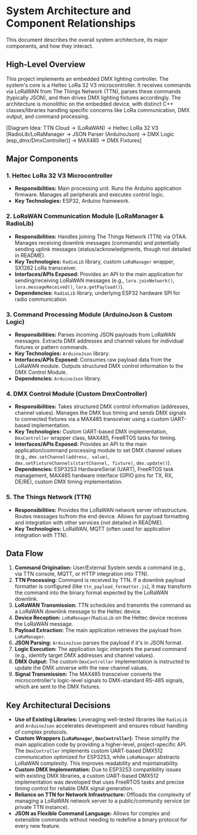 # System Architecture and Component Relationships

This document describes the overall system architecture, its major components, and how they interact.

## High-Level Overview

This project implements an embedded DMX lighting controller. The system's core is a Heltec LoRa 32 V3 microcontroller. It receives commands via LoRaWAN from The Things Network (TTN), parses these commands (typically JSON), and then drives DMX lighting fixtures accordingly. The architecture is monolithic on the embedded device, with distinct C++ classes/libraries handling specific concerns like LoRa communication, DMX output, and command processing.

[Diagram Idea: TTN Cloud -> (LoRaWAN) -> Heltec LoRa 32 V3 [RadioLib/LoRaManager -> JSON Parser (ArduinoJson) -> DMX Logic (esp_dmx/DmxController)] -> MAX485 -> DMX Fixtures]

## Major Components

### 1. Heltec LoRa 32 V3 Microcontroller
*   **Responsibilities:** Main processing unit. Runs the Arduino application firmware. Manages all peripherals and executes control logic.
*   **Key Technologies:** ESP32, Arduino framework.

### 2. LoRaWAN Communication Module (LoRaManager & RadioLib)
*   **Responsibilities:** Handles joining The Things Network (TTN) via OTAA. Manages receiving downlink messages (commands) and potentially sending uplink messages (status/acknowledgments, though not detailed in README).
*   **Key Technologies:** `RadioLib` library, custom `LoRaManager` wrapper, SX1262 LoRa transceiver.
*   **Interfaces/APIs Exposed:** Provides an API to the main application for sending/receiving LoRaWAN messages (e.g., `lora.joinNetwork()`, `lora.messageReceived()`, `lora.getPayload()`).
*   **Dependencies:** `RadioLib` library, underlying ESP32 hardware SPI for radio communication.

### 3. Command Processing Module (ArduinoJson & Custom Logic)
*   **Responsibilities:** Parses incoming JSON payloads from LoRaWAN messages. Extracts DMX addresses and channel values for individual fixtures or pattern commands.
*   **Key Technologies:** `ArduinoJson` library.
*   **Interfaces/APIs Exposed:** Consumes raw payload data from the LoRaWAN module. Outputs structured DMX control information to the DMX Control Module.
*   **Dependencies:** `ArduinoJson` library.

### 4. DMX Control Module (Custom DmxController)
*   **Responsibilities:** Takes structured DMX control information (addresses, channel values). Manages the DMX bus timing and sends DMX signals to connected fixtures via a MAX485 transceiver using a custom UART-based implementation.
*   **Key Technologies:** Custom UART-based DMX implementation, `DmxController` wrapper class, MAX485, FreeRTOS tasks for timing.
*   **Interfaces/APIs Exposed:** Provides an API to the main application/command processing module to set DMX channel values (e.g., `dmx.setChannel(address, value)`, `dmx.setFixtureChannels(startChannel, fixture)`, `dmx.update()`).
*   **Dependencies:** ESP32S3 HardwareSerial (UART), FreeRTOS task management, MAX485 hardware interface (GPIO pins for TX, RX, DE/RE), custom DMX timing implementation.

### 5. The Things Network (TTN)
*   **Responsibilities:** Provides the LoRaWAN network server infrastructure. Routes messages to/from the end device. Allows for payload formatting and integration with other services (not detailed in README).
*   **Key Technologies:** LoRaWAN, MQTT (often used for application integration with TTN).

## Data Flow

1.  **Command Origination:** User/External System sends a command (e.g., via TTN console, MQTT, or HTTP integration into TTN).
2.  **TTN Processing:** Command is received by TTN. If a downlink payload formatter is configured (like `ttn_payload_formatter.js`), it may transform the command into the binary format expected by the LoRaWAN downlink.
3.  **LoRaWAN Transmission:** TTN schedules and transmits the command as a LoRaWAN downlink message to the Heltec device.
4.  **Device Reception:** `LoRaManager`/`RadioLib` on the Heltec device receives the LoRaWAN message.
5.  **Payload Extraction:** The main application retrieves the payload from `LoRaManager`.
6.  **JSON Parsing:** `ArduinoJson` parses the payload if it's in JSON format.
7.  **Logic Execution:** The application logic interprets the parsed command (e.g., identify target DMX addresses and channel values).
8.  **DMX Output:** The custom `DmxController` implementation is instructed to update the DMX universe with the new channel values.
9.  **Signal Transmission:** The MAX485 transceiver converts the microcontroller's logic-level signals to DMX-standard RS-485 signals, which are sent to the DMX fixtures.

## Key Architectural Decisions

*   **Use of Existing Libraries:** Leveraging well-tested libraries like `RadioLib` and `ArduinoJson` accelerates development and ensures robust handling of complex protocols.
*   **Custom Wrappers (`LoRaManager`, `DmxController`):** These simplify the main application code by providing a higher-level, project-specific API. The `DmxController` implements custom UART-based DMX512 communication optimized for ESP32S3, while `LoRaManager` abstracts LoRaWAN complexity. This improves readability and maintainability.
*   **Custom DMX Implementation:** Due to ESP32S3 compatibility issues with existing DMX libraries, a custom UART-based DMX512 implementation was developed that uses FreeRTOS tasks and precise timing control for reliable DMX signal generation.
*   **Reliance on TTN for Network Infrastructure:** Offloads the complexity of managing a LoRaWAN network server to a public/community service (or private TTN instance).
*   **JSON as Flexible Command Language:** Allows for complex and extensible commands without needing to redefine a binary protocol for every new feature. 